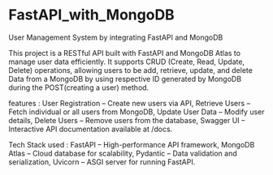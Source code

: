 # FastAPI_with_MongoDB
User Management System by integrating FastAPI and MongoDB

This project is a RESTful API built with FastAPI and MongoDB Atlas to manage user data efficiently. 
It supports CRUD (Create, Read, Update, Delete) operations, allowing users to be add, retrieve, update, and delete Data from a MongoDB by using respective ID generated by MongoDB during the POST(creating a user) method.

 features :
 User Registration – Create new users via API,
 Retrieve Users – Fetch individual or all users from MongoDB,
 Update User Data – Modify user details,
 Delete Users – Remove users from the database,
 Swagger UI – Interactive API documentation available at /docs.

Tech Stack used :
FastAPI – High-performance API framework,
MongoDB Atlas – Cloud database for scalability,
Pydantic – Data validation and serialization,
Uvicorn – ASGI server for running FastAPI.
